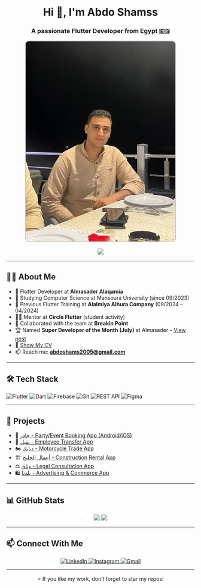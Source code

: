 
<h1 align="center">Hi 👋, I'm Abdo Shamss</h1>
<h3 align="center">A passionate Flutter Developer from Egypt 🇪🇬</h3>

<p align="center">
  <img src="abdo_shamss_photo.jpeg?v=2" alt="Abdo Shamss" width="400"  style="border-radius: 10px; border: 2px solid #ccc;" />
</p>

<p align="center">
  <img src="https://readme-typing-svg.herokuapp.com?color=36BCF7&lines=Mobile+App+Developer;Flutter+%26+Dart+Expert;Clean+Code+Lover;Team+Contributor;Always+Learning+🚀" />
</p>

---

## 🧑‍💻 About Me

- 🔭 Flutter Developer at **Almasader Alaqamia**
- 🌱 Studying Computer Science at Mansoura University (since 09/2023)
- 💼 Previous Flutter Training at **Alalmiya Alhura Company** (09/2024 – 04/2024)
- 🧑‍🏫 Mentor at **Circle Flutter** (student activity)
- 👥 Collaborated with the team at **Breakin Point**
- 🏆 Named **Super Developer of the Month (July)** at Almasader – [View post](https://www.linkedin.com/posts/almasader4it_superdeveloperofthemonth-almasaderalraqmiateam-activity-7357708060645015552-23B2?utm_source=share&utm_medium=member_desktop&rcm=ACoAADxVDjEBmpxmKFqTAirT05YcBlLekIFgk84)
- 📄 [Show My CV](https://flowcv.com/resume/csomeeg7uwnq)
- 📫 Reach me: **abdoshams2005@gmail.com**

---

## 🛠️ Tech Stack

![Flutter](https://img.shields.io/badge/Flutter-02569B?style=for-the-badge&logo=flutter&logoColor=white)
![Dart](https://img.shields.io/badge/Dart-0175C2?style=for-the-badge&logo=dart&logoColor=white)
![Firebase](https://img.shields.io/badge/Firebase-FFCA28?style=for-the-badge&logo=firebase&logoColor=black)
![Git](https://img.shields.io/badge/Git-F05032?style=for-the-badge&logo=git&logoColor=white)
![REST API](https://img.shields.io/badge/REST-API-FF6F00?style=for-the-badge)
![Figma](https://img.shields.io/badge/Figma-F24E1E?style=for-the-badge&logo=figma&logoColor=white)

---

## 📱 Projects

- 🎉 [جادر - Party/Event Booking App (Android/iOS)](https://play.google.com/store/apps/details?id=com.masader.jader.jader)
- 🚚 [نقیل - Employee Transfer App](https://play.google.com/store/apps/details?id=com.masader.naqel.naqel)
- 🏍 [دبابك - Motorcycle Trade App](https://play.google.com/store/apps/details?id=com.masader.dbabk)
- 🏗 [أعمال الخليج - Construction Rental App](https://play.google.com/store/apps/details?id=com.masader.gulfBussiness)
- ⚖ [وثاق - Legal Consultation App](https://play.google.com/store/apps/details?id=com.masader.weissak)
- 🛍 [بلدنا - Advertising & Commerce App](https://play.google.com/store/apps/details?id=com.masader.baladna)

---

## 📊 GitHub Stats

<p align="center">
  <img src="https://github-readme-stats.vercel.app/api?username=abdoshamss&show_icons=true&theme=tokyonight" height="165">
  <img src="https://github-readme-stats.vercel.app/api/top-langs/?username=abdoshamss&layout=compact&theme=tokyonight" height="165">
</p>

---

## 📫 Connect With Me

<p align="center">
  <a href="https://www.linkedin.com/in/abdo-shamss-041ba0242/" target="_blank">
    <img alt="LinkedIn" src="https://img.shields.io/badge/LinkedIn-Abdo%20Shamss-blue?style=for-the-badge&logo=linkedin">
  </a>
  <a href="https://www.instagram.com/abdoshamss" target="_blank">
    <img alt="Instagram" src="https://img.shields.io/badge/Instagram-abdoshamss-E1306C?style=for-the-badge&logo=instagram&logoColor=white">
  </a>
  <a href="mailto:abdoshams2005@gmail.com">
    <img alt="Gmail" src="https://img.shields.io/badge/Email-abdoshams2005@gmail.com-D14836?style=for-the-badge&logo=gmail&logoColor=white">
  </a>
</p>

---

<p align="center">⭐️ If you like my work, don’t forget to star my repos!</p>
